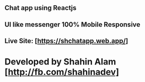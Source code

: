 ## Chat app using Reactjs

## UI like messenger 100% Mobile Responsive

## Live Site: [https://shchatapp.web.app/]

# Developed by Shahin Alam [http://fb.com/shahinadev]